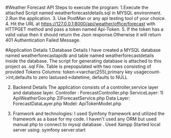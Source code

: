 
#Weather Forecast API 
Steps to execute the program:
1.Execute the attached Script named weatherforecastdetails.sql in MYSQL environment.
2.Run the application.
3. Use PostMan or any api testing tool of your choice.
4. Hit the URL at  https://127.0.0.1:8000/api/weather/office/forecast  with HTTPGET method and pass a token named Api-Token.
5. If the token has a valid value then it should return the Json response.Otherwise it will return 401 Authentication Failed Message.

#Application Details
1.Database Details
    I have created a MYSQL database named weatherforecastapidb and table named weatherforecastdetails inside the database.
    The script for generating database is attached to this project as .sql File.
    Table is prepopulated with two rows consisting of provided Tokens 
    Columns:
    token->varchar(255),primary key
    usagecount->int,defaults to zero
    lastused->datetime, defaults to NULL


2) Backend Details
    The application consists of a controller,service layer and database layer.
    Controller : ForecastController.php
    ServiceLayer: 1) ApiWeatherGov.php 2)ForecastService.php
    Data Layer: ForecastDataLayer.php
    Model: ApiTokenModel.php

    
3) Framwork and technologies:
    I used Symfony framework and utilized the framework as a base for my code. I haven't used any ORM but used manual  php to connect to mysql database .
    Used Xampp
    Started local server using: symfony server:start

